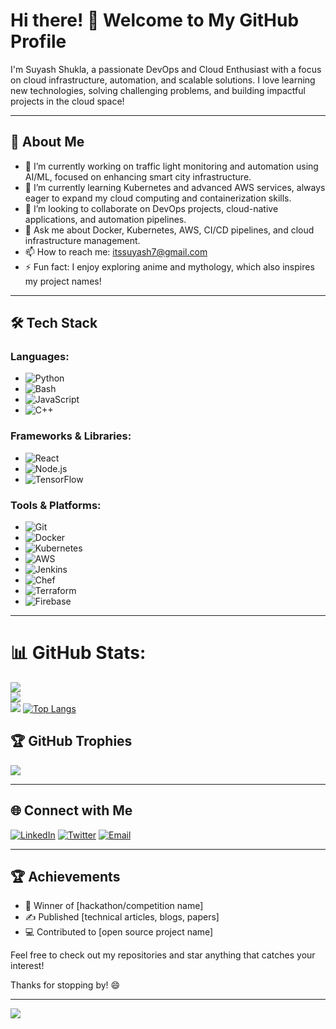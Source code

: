 # Hi there! 👋 Welcome to My GitHub Profile

I'm Suyash Shukla,  a passionate DevOps and Cloud Enthusiast with a focus on cloud infrastructure, automation, and scalable solutions. I love learning new technologies, solving challenging problems, and building impactful projects in the cloud space!

---

## 🚀 About Me
- 🔭  I’m currently working on traffic light monitoring and automation using AI/ML, focused on enhancing smart city infrastructure.
- 🌱 I’m currently learning Kubernetes and advanced AWS services, always eager to expand my cloud computing and containerization skills.
- 👯 I’m looking to collaborate on DevOps projects, cloud-native applications, and automation pipelines.
- 💬 Ask me about Docker, Kubernetes, AWS, CI/CD pipelines, and cloud infrastructure management.
- 📫 How to reach me: itssuyash7@gmail.com
- ⚡ Fun fact:  I enjoy exploring anime and mythology, which also inspires my project names!

---

## 🛠️ Tech Stack

### Languages:
- ![Python](https://img.shields.io/badge/-Python-3776AB?logo=python&logoColor=white&style=flat)
- ![Bash](https://img.shields.io/badge/-Bash-4EAA25?logo=gnu-bash&logoColor=white&style=flat)
- ![JavaScript](https://img.shields.io/badge/-JavaScript-F7DF1E?logo=javascript&logoColor=black&style=flat)
- ![C++](https://img.shields.io/badge/-C++-00599C?logo=cplusplus&logoColor=white&style=flat)

### Frameworks & Libraries:
- ![React](https://img.shields.io/badge/-React-61DAFB?logo=react&logoColor=black&style=flat)
- ![Node.js](https://img.shields.io/badge/-Node.js-339933?logo=node.js&logoColor=white&style=flat)
- ![TensorFlow](https://img.shields.io/badge/-TensorFlow-FF6F00?logo=tensorflow&logoColor=white&style=flat)


### Tools & Platforms:
- ![Git](https://img.shields.io/badge/-Git-F05032?logo=git&logoColor=white&style=flat)
- ![Docker](https://img.shields.io/badge/-Docker-2496ED?logo=docker&logoColor=white&style=flat)
- ![Kubernetes](https://img.shields.io/badge/-Kubernetes-326CE5?logo=kubernetes&logoColor=white&style=flat)
- ![AWS](https://img.shields.io/badge/-AWS-232F3E?logo=amazonaws&logoColor=white&style=flat)
- ![Jenkins](https://img.shields.io/badge/-Jenkins-D24939?logo=jenkins&logoColor=white&style=flat)
- ![Chef](https://img.shields.io/badge/-Chef-F09820?logo=chef&logoColor=white&style=flat)
- ![Terraform](https://img.shields.io/badge/-Terraform-623CE4?logo=terraform&logoColor=white&style=flat)
- ![Firebase](https://img.shields.io/badge/firebase-%23039BE5.svg?style=for-the-badge&logo=firebase)

---

# 📊 GitHub Stats:
![](https://github-readme-stats.vercel.app/api?username=NeuronX28&theme=nightowl&hide_border=false&include_all_commits=true&count_private=true)<br/>
![](https://github-readme-streak-stats.herokuapp.com/?user=NeuronX28&theme=nightowl&hide_border=false)<br/>
![](https://github-readme-stats.vercel.app/api/top-langs/?username=NeuronX28&theme=nightowl&hide_border=false&include_all_commits=true&count_private=true&layout=compact)
[![Top Langs](https://github-readme-stats.vercel.app/api/top-langs/?username=YourGitHubUsername&layout=compact&theme=radical)](https://github.com/YourGitHubUsername/github-readme-stats)

## 🏆 GitHub Trophies
![](https://github-profile-trophy.vercel.app/?username=NeuronX28&theme=radical&no-frame=false&no-bg=false&margin-w=4)


---

## 🌐 Connect with Me
[![LinkedIn](https://img.shields.io/badge/-LinkedIn-0A66C2?logo=linkedin&logoColor=white&style=flat)](https://www.linkedin.com/in/suyashshukla7/)
[![Twitter](https://img.shields.io/badge/-Twitter-1DA1F2?logo=twitter&logoColor=white&style=flat)](https://twitter.com/YourTwitterProfile)
[![Email](https://img.shields.io/badge/-Email-D14836?logo=gmail&logoColor=white&style=flat)](mailto:itssuyash7@gmail.com)

---

## 🏆 Achievements
- 🥇 Winner of [hackathon/competition name]
- ✍️ Published [technical articles, blogs, papers]
- 💻 Contributed to [open source project name]

Feel free to check out my repositories and star anything that catches your interest!

Thanks for stopping by! 😄

---
[![](https://visitcount.itsvg.in/api?id=NeuronX28&icon=0&color=0)](https://visitcount.itsvg.in)
